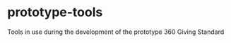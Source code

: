 prototype-tools
===============

Tools in use during the development of the prototype 360 Giving Standard
